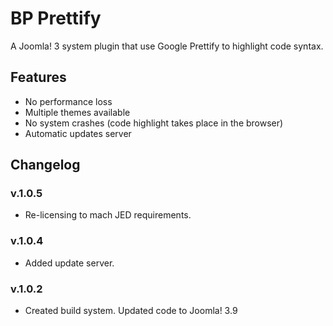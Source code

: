 # BP Prettify
A Joomla! 3 system plugin that use Google Prettify to highlight code syntax.

## Features
- No performance loss
- Multiple themes available
- No system crashes (code highlight takes place in the browser)
- Automatic updates server

## Changelog

### v.1.0.5
- Re-licensing to mach JED requirements.

### v.1.0.4
- Added update server.

### v.1.0.2
- Created build system. Updated code to Joomla! 3.9
